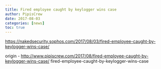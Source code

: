 ```yaml
---
title: Fired employee caught by keylogger wins case
author: PipisCrew
date: 2017-08-03
categories: [news]
toc: true
---
```


https://nakedsecurity.sophos.com/2017/08/03/fired-employee-caught-by-keylogger-wins-case/

origin - http://www.pipiscrew.com/2017/08/fired-employee-caught-by-keylogger-wins-case/ fired-employee-caught-by-keylogger-wins-case